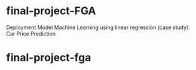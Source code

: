 # final-project-FGA
Deployment Model Machine Learning using linear regression (case study): Car Price Prediction 
# final-project-fga
